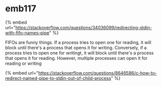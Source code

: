 # emb117

{% embed url="https://stackoverflow.com/questions/34036099/redirecting-stdin-with-fifo-names-pipe" %}



FIFOs are funny things. If a process tries to open one for reading, it will block until there's a process that opens it for writing. Conversely, if a process tries to open one for writingt, it will block until there's a process that opens it for reading. However, multiple processes can open it for reading or writing

{% embed url="https://stackoverflow.com/questions/8646586/c-how-to-redirect-named-pipe-to-stdin-out-of-child-process" %}
